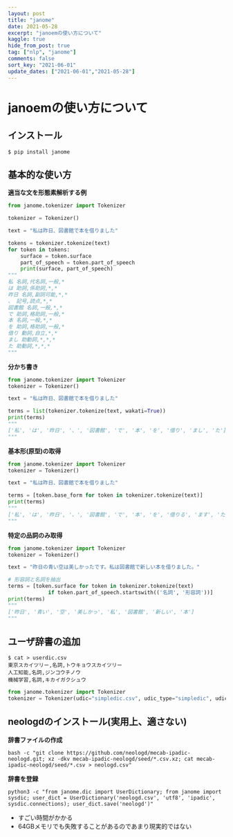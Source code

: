 ```yaml
---
layout: post
title: "janome"
date: 2021-05-28
excerpt: "janoemの使い方について"
kaggle: true
hide_from_post: true
tag: ["nlp", "janome"]
comments: false
sort_key: "2021-06-01"
update_dates: ["2021-06-01","2021-05-28"]
---
```


# janoemの使い方について

## インストール

```console
$ pip install janome
```

## 基本的な使い方

**適当な文を形態素解析する例**  

```python
from janome.tokenizer import Tokenizer

tokenizer = Tokenizer()

text = "私は昨日、図書館で本を借りました"

tokens = tokenizer.tokenize(text)
for token in tokens:
    surface = token.surface
    part_of_speech = token.part_of_speech
    print(surface, part_of_speech)
"""
私 名詞,代名詞,一般,*
は 助詞,係助詞,*,*
昨日 名詞,副詞可能,*,*
、 記号,読点,*,*
図書館 名詞,一般,*,*
で 助詞,格助詞,一般,*
本 名詞,一般,*,*
を 助詞,格助詞,一般,*
借り 動詞,自立,*,*
まし 助動詞,*,*,*
た 助動詞,*,*,*
"""
```

**分かち書き**
```python
from janome.tokenizer import Tokenizer
tokenizer = Tokenizer()

text = "私は昨日、図書館で本を借りました"

terms = list(tokenizer.tokenize(text, wakati=True))
print(terms)
"""
['私', 'は', '昨日', '、', '図書館', 'で', '本', 'を', '借り', 'まし', 'た']
"""
```

**基本形(原型)の取得**
```python
from janome.tokenizer import Tokenizer
tokenizer = Tokenizer()

text = "私は昨日、図書館で本を借りました"

terms = [token.base_form for token in tokenizer.tokenize(text)]
print(terms)
"""
['私', 'は', '昨日', '、', '図書館', 'で', '本', 'を', '借りる', 'ます', 'た']
"""
```

**特定の品詞のみ取得**
```python
from janome.tokenizer import Tokenizer
tokenizer = Tokenizer()

text = "昨日の青い空は美しかったです。私は図書館で新しい本を借りました。"

# 形容詞と名詞を抽出
terms = [token.surface for token in tokenizer.tokenize(text) 
             if token.part_of_speech.startswith(('名詞', '形容詞'))]
print(terms)
"""
['昨日', '青い', '空', '美しかっ', '私', '図書館', '新しい', '本']
"""
```

## ユーザ辞書の追加

```console
$ cat > userdic.csv
東京スカイツリー,名詞,トウキョウスカイツリー
人工知能,名詞,ジンコウチノウ
機械学習,名詞,キカイガクシュウ
```

```python
from janome.tokenizer import Tokenizer
tokenizer = Tokenizer(udic="simpledic.csv", udic_type="simpledic", udic_enc="utf8")
```

## neologdのインストール(実用上、適さない)

**辞書ファイルの作成**  
```console
bash -c "git clone https://github.com/neologd/mecab-ipadic-neologd.git; xz -dkv mecab-ipadic-neologd/seed/*.csv.xz; cat mecab-ipadic-neologd/seed/*.csv > neologd.csv"
```

**辞書を登録**  
```console
python3 -c "from janome.dic import UserDictionary; from janome import sysdic; user_dict = UserDictionary('neologd.csv', 'utf8', 'ipadic', sysdic.connections); user_dict.save('neologd')"
```
 - すごい時間がかかる
 - 64GBメモリでも失敗することがあるのであまり現実的ではない

